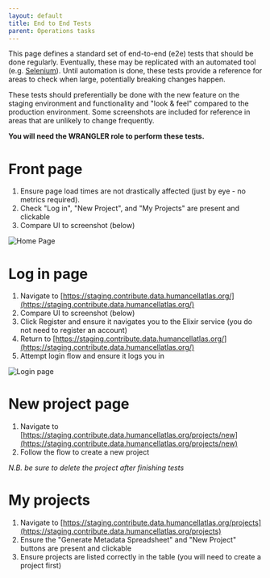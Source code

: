 ```yaml
---
layout: default
title: End to End Tests
parent: Operations tasks
---
```


This page defines a standard set of end-to-end (e2e) tests that should be done regularly. Eventually, these may be replicated with an automated tool (e.g. [Selenium](https://www.selenium.dev/)). Until automation is done, these tests provide a reference for areas to check when large, potentially breaking changes happen.

These tests should preferentially be done with the new feature on the staging environment and functionality and "look & feel" compared to the production environment. Some screenshots are included for reference in areas that are unlikely to change frequently.

**You will need the WRANGLER role to perform these tests.**

# Front page
1. Ensure page load times are not drastically affected (just by eye - no metrics required).
2. Check "Log in", "New Project", and "My Projects" are present and clickable
3. Compare UI to screenshot (below)

![Home Page](/images/e2e_home.png)

# Log in page
1. Navigate to [https://staging.contribute.data.humancellatlas.org/](https://staging.contribute.data.humancellatlas.org/)
2. Compare UI to screenshot (below)
3. Click Register and ensure it navigates you to the Elixir service (you do not need to register an account)
4. Return to [https://staging.contribute.data.humancellatlas.org/](https://staging.contribute.data.humancellatlas.org/)
5. Attempt login flow and ensure it logs you in

![Login page](/images/e2e_login.png)

# New project page
1. Navigate to [https://staging.contribute.data.humancellatlas.org/projects/new](https://staging.contribute.data.humancellatlas.org/projects/new)
2. Follow the flow to create a new project

*N.B. be sure to delete the project after finishing tests* 

# My projects
1. Navigate to [https://staging.contribute.data.humancellatlas.org/projects](https://staging.contribute.data.humancellatlas.org/projects)
2. Ensure the "Generate Metadata Spreadsheet" and "New Project" buttons are present and clickable
3. Ensure projects are listed correctly in the table (you will need to create a project first)
